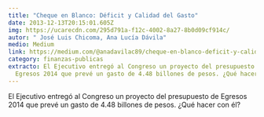 ```yaml
---
title: "Cheque en Blanco: Déficit y Calidad del Gasto"
date: 2013-12-13T20:15:01.605Z
img: https://ucarecdn.com/295d791a-f12c-4002-8a27-8b0d09cf914c/
autor: " José Luis Chicoma, Ana Lucía Dávila"
medio: Medium
link: https://medium.com/@anadavilac89/cheque-en-blanco-deficit-y-calidad-del-gasto-4f974e3228b6#.k12qqwdyj
category: finanzas-publicas
extracto: El Ejecutivo entregó al Congreso un proyecto del presupuesto de
  Egresos 2014 que prevé un gasto de 4.48 billones de pesos. ¿Qué hacer con él?
---
```

El Ejecutivo entregó al Congreso un proyecto del presupuesto de Egresos 2014 que prevé un gasto de 4.48 billones de pesos. ¿Qué hacer con él?